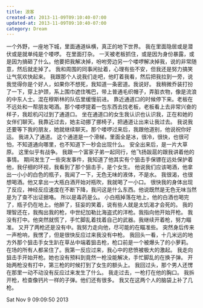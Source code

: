 ```yaml
---
title: 浪客
created-at: 2013-11-09T09:10:40-07:00
updated-at: 2013-11-09T09:10:40-07:00
category: Dream
---
```


一个外野，一座地下城，里面通道纵横，真正的地下世界。
我在里面隐居或是潜伏或是就单纯是个喽啰。
在里面打杂。
一天被老板抓住，或是因为身份暴露，或是因为搞砸了什么。他要把我解决掉，吩咐旁边另一个喽啰解决掉我，说的非常随意，然后就走掉了。
我和周围的同事闲扯着，心理有些不安，但我还是努力搞笑让气氛欢快起来。
我跟那个人说我们走吧，他盯着我看，然后把我拉到一旁，说我觉得你是个好人，如果你不想死，我知道一条密道。我说好。
我稍微乔装打扮了一下，穿上护颈，系上围巾遮住嘴巴，带上普通毛织帽子，弄脏衣物，像是流浪的中东人士。混在穆斯林的队伍里缓慢前进。
靠近通道口的时候停下来。老板在不远处和一帮朋友喝酒。那个喽啰提着一包东西去找老板，老板看上去非常兴奋的样子，我趁机闪过到了通道口。
坐在通道口的女生我认识也认识我，正在和她的女伴们聊天。我靠近过去，她主动挪了挪椅子，把通道让出来让我过去。
我说我还要等下我的朋友，她就继续聊天。那个喽啰过来后，我跟他道别，他说祝你好运。
我进入了通道。
这个通道是一个滑梯，里面全是冰，很冷，很快，也很可怕，不知道通向哪里，也不知道下一秒会出现什么。
安全出来后，是一片大草原。
这里似乎有战争。
我跟一个富家子弟一起同行，他飞扬跋扈的跟我讲着他的事情。
期间发生了一些突发事件，我知道了他其实有个狙击手保镖在远处保护着他，我仔细的环视，我看到了那个狙击手，是个女生。
他说我们应该喝酒，他拿出一小小的白色的瓶子，我闻了一下，无色无味的液体，不是水。
我很渴，也很想喝酒。他又拿出一大瓶白酒开始对瓶吹，我就喝了一小口。
很快我的身体出现了反应，神经反应速度在不断下降，我问这是什么东西。他说既然是无色无味当然是为了查不出证据咯。
所以是毒药是么。
小白瓶掉落在地上，他的白酒也喝完了，瓶子仍在地上。他醉了，狂妄的笑着，说有些人就是太饥渴才会死的。
我的理智还在，我掏出我的枪，中世纪加勒比海盗式的洋枪。我指向他开始开枪。
我没有打中。他突然就慌了，手忙脚乱着找着自己的武器。我继续开着枪，努力瞄准。
又开了两枪还是没有中。我努力走向他，尽可能的在瞄准些。
突然身后传来一声枪响，我愣了，但是很快反应过来我没有中枪。
我回头一看，十几米远的地方外那个狙击手女生趴在草丛中端着狙击枪，枪口前是一个被爆头了的小萝莉。
在场的所有人都呆住了。我第一反应过来，我心中的悲愤被极大的激起。
我走向狙击手开始开枪。她也没有预料到竟然一枪没能解决，手忙脚乱的在换子弹。
开始两枪没有打中，第三枪的时候打到了女生的额头上。
我回过头，那个男人还愣在那里一动不动没有反应过来发生了什么。
我走过去，一枪打在他的胸口。
我拆开枪，检查像钙片一样的子弹。他们还有很多。
我又在这两个人的脑袋上补了几枪。

Sat Nov  9 09:09:50 2013
